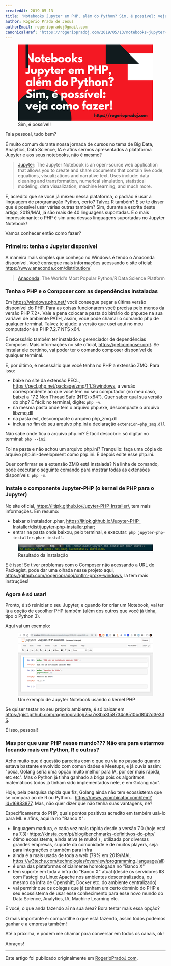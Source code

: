 ```yaml
---
createdAt: 2019-05-13
title: 'Notebooks Jupyter em PHP, além do Python? Sim, é possível: veja como fazer!'
author: Rogério Prado de Jesus
authorEmail: rogeriopradoj@gmail.com
canonicalHref: 'https://rogeriopradoj.com/2019/05/13/notebooks-jupyter-em-php-alem-do-python-sim-e-possivel-veja-como-fazer//'
---
```


<figure>
    <img title="Sim, é possível!" src="/assets/images/posts/2019-05-13-notebooks-jupyter-em-php-alem-do-python-sim-e-possivel-veja-como-fazer/13-notebooks-jupyter-em-php-alem-do-python-sim-e-possivel-veja-como-fazer-01.png" alt="Capa do artigo, contendo o título 'Notebooks Jupyter em PHP, além do Python? Sim, é possível: veja como fazer!' em letras brancas, sobre fundo vermelho estilizado com formas geométricas pretas, além do link para o site da publicação original https://rogeriopradoj.com em letras pretas">
    <figcaption>Sim, é possível!</figcaption>
</figure>

Fala pessoal, tudo bem?

É muito comum durante nossa jornada de cursos no tema de Big Data, Analytics, Data Science, IA e afins sermos apresentados à plataforma Jupyter e aos seus notebooks, não é mesmo?

> [Jupyter](https://jupyter.org/): The Jupyter Notebook is an open-source web application that allows you to create and share documents that contain live code, equations, visualizations and narrative text. Uses include: data cleaning and transformation, numerical simulation, statistical modeling, data visualization, machine learning, and much more.

E, acredito que se você já mexeu nessa plataforma, o padrão é usar a linguagem de programação Python, certo? Talvez R também? E se te disser que é possível usar várias outras também? Sim, durante a escrita deste artigo, 2019/MAI, já são mais de 40 linguagens suportadas. E o mais impressionante: o PHP é sim uma dessas linguagens suportadas no Jupyter Notebook!

Vamos conhecer então como fazer?

### Primeiro: tenha o Jupyter disponível

A maneira mais simples que conheço no Windows é tendo o Anaconda disponível. Você consegue mais informações acessando o site oficial: https://www.anaconda.com/distribution/

> [Anaconda](https://www.anaconda.com/): The World's Most Popular Python/R Data Science Platform

### Tenha o PHP e o Composer com as dependências instaladas

Em <https://windows.php.net/> você consegue pegar a última versão disponível do PHP. Para as coisas funcionarem você precisa pelo menos da versão PHP 7.2+. Vale a pena colocar a pasta do binário do php.exe na sua variável de ambiente PATH, assim, você pode chamar o comando php de qualquer terminal. Talvez te ajude: a versão que usei aqui no meu computador é a PHP 7.2.7 NTS x64.

É necessário também ter instalado o gerenciador de dependências Composer. Mais informações no site oficial, <https://getcomposer.org/>. Se instalar ele certinho, vai poder ter o comando composer disponível de qualquer terminal.

E, por último, é necessário que você tenha no PHP a extensão ZMQ. Para isso:

* baixe no site da extensão PECL, <https://pecl.php.net/package/zmq/1.1.3/windows>, a versão correspondente ao que você tem no seu computador (no meu caso, baixei a "7.2 Non Thread Safe (NTS) x64"). Quer saber qual sua versão do php? É fácil: no terminal, digite: `php -v`.
* na mesma pasta onde tem o arquivo php.exe, descompacte o arquivo libzmq.dll
* na pasta ext, descompacte o arquivo php_zmq.dll
* inclua no fim do seu arquivo php.ini a declaração `extension=php_zmq.dll`

Não sabe onde fica o arquivo php.ini? É fácil descobrir: só digitar no terminal: `php --ini`. 

Foi na pasta e não achou um arquivo php.ini? Tranquilo: faça uma cópia do arquivo php.ini-development como php.ini. E depois edite esse php.ini.

Quer confirmar se a extensão ZMQ está instalada? Na linha de comando, pode executar o seguinte comando para mostrar todas as extensões disponíveis: `php -m`.

### Instale o componente Jupyter-PHP (o kernel de PHP para o Jupyter)

No site oficial, <https://litipk.github.io/Jupyter-PHP-Installer/>, tem mais informações. Em resumo:

* baixar o instalador .phar, <https://litipk.github.io/Jupyter-PHP-Installer/dist/jupyter-php-installer.phar>;
* entrar na pasta onde baixou, pelo terminal, e executar: `php jupyter-php-installer.phar install`.

<figure>
    <img title="Resultado da instalação do Juptyer-notebook" src="/assets/images/posts/2019-05-13-notebooks-jupyter-em-php-alem-do-python-sim-e-possivel-veja-como-fazer/13-notebooks-jupyter-em-php-alem-do-python-sim-e-possivel-veja-como-fazer-03.png" alt="Tela de um terminal/prompt de comando com fundo preto, contendo a linha executada para instalação do jupyter-notebook no computador em letras cinzas, e a mensagem de sucesso 'The Jupyter-PHP kernel has been successfully installed.' em letras verdes">
    <figcaption>Resultado da instalação</figcaption>
</figure>

E é isso! Se tiver problemas com o Composer não acessando a URL do Packagist, pode dar uma olhada nesse projeto aqui, <https://github.com/rogeriopradoj/cntlm-proxy-windows>, lá tem mais instruções!

### Agora é só usar!

Pronto, é só reiniciar o seu Jupyter, e quando for criar um Notebook, vai ter lá a opção de escolher PHP também (além dos outros que você já tinha, tipo o Python 3).

Aqui vai um exemplo:

<figure>
    <img title="Um exemplo de Jupyter Notebook usando o kernel PHP" src="/assets/images/posts/2019-05-13-notebooks-jupyter-em-php-alem-do-python-sim-e-possivel-veja-como-fazer/13-notebooks-jupyter-em-php-alem-do-python-sim-e-possivel-veja-como-fazer-02.png" alt="Tela de um navegador com uma URL de Jupyter Notebook aberta usando o kernel PHP, com alguns exemplos de código PHP sendo executados, como exemplo a função 'echo', de impressão na tela, e a função 'phpversion()', que mostra a versão do PHP que está sendo executada">
    <figcaption>Um exemplo de Jupyter Notebook usando o kernel PHP</figcaption>
</figure>

Se quiser testar no seu próprio ambiente, é só baixar em <https://gist.github.com/rogeriopradoj/75a7e8ba3f58734c8510bd8f42d3e335>.

É isso, pessoal!

### Mas por que usar PHP nesse mundo??? Não era para estarmos focando mais em Python, R e outras?

Acho muito que é questão parecida com o que eu via no passado quando estava bastante envolvido com comunidades e Meetups, e já ouvia assim: "poxa, Golang seria uma opção muito melhor para IA, por ser mais rápida, etc etc". Mas o Python já tinha ganhado a briga pois os algoritmos matemáticos todos já tinham sido implementados nele, e em Golang não".

Hoje, pela pesquisa rápida que fiz, Golang ainda não tem ecossistema que se compara ao de R ou Python... <https://news.ycombinator.com/item?id=16883877>. Mas, não quer dizer que não tenha suas vantagens, né?

Especificamente do PHP, quais pontos positivos acredito em também usá-lo para ML e afins, aqui lá no "Banco X":

* linguagem madura, e cada vez mais rápida desde a versão 7.0 (hoje está na 7.3): <https://kinsta.com/pt/blog/benchmarks-definitivos-do-php/>
* ótimo ecossistema, ainda ativa (e muito! ) , utilizada por diversas grandes empresas, suporte da comunidade e de muitos players, seja para integrações e também para infra
* ainda é a mais usada de toda a web (79% em 2019/MAI, <https://w3techs.com/technologies/overview/programming_language/all>)
* é uma das plataformas oficialmente homologada no "Banco X"
* tem suporte em toda a infra do "Banco X" atual (desde os servidores IIS com Fastcgi ou Linux Apache nos ambientes descentralizados, ou mesmo da infra de Openshift, Docker etc. do ambiente centralizado)
* vai permitir que os colegas que já tenham um certo domínio do PHP e seu ecossistema de usar esse conhecimento para esse novo mundo do Data Science, Analytics, IA, Machine Learning etc.

E você, o que anda fazendo aí na sua área? Bora testar mais essa opção?

O mais importante é: compartilhe o que está fazendo, assim todos podemos ganhar e a empresa também!

Até a próxima, e podem me chamar para conversar em todos os canais, ok!

Abraços!

---

Este artigo foi publicado originalmente em [RogerioPradoJ.com](https://rogeriopradoj.com/).
